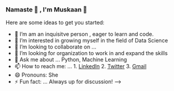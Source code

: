 ### Namaste :pray: , I'm Muskaan :panda_face:



Here are some ideas to get you started:

- 🔭 I’m am an inquisitve person , eager to learn and code. 
- 🌱 I’m interested in growing myself in the field of Data Science
- 👯 I’m looking to collaborate on ...
- 🤔 I’m looking for organization to work in and expand the skills
- 💬 Ask me about ... Python, Machine Learning
- 📫 How to reach me: ...  1. [LinkedIn](https://www.linkedin.com/in/muskaanjain246/) 
                            2. [Twitter](https://twitter.com/j_Muskaan_)
                            3. [Gmail](muskaanjain246@gmail.com)
- 😄 Pronouns: She
- ⚡ Fun fact: ... Always up for discussion!
-->
